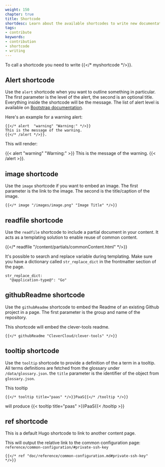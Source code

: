 ```yaml
---
weight: 150
chapter: true
title: Shortcode
shortdesc: Learn about the available shortcodes to write new documentation.
tags:
- contribute
keywords:
- contribution
- shortcode
- writing
---
```


To call a shortcode you need to write {{</* myshortcode */>}}. 

## Alert shortcode

Use the `alert` shortcode when you want to outline something in particular. The first parameter is the level of the alert, the second is an optional title. Everything inside the shortcode will be the message. The list of alert level is available on [Bootstrap documentation](https://getbootstrap.com/docs/4.0/components/alerts/).

Here's an example for a warning alert:

```
{{</* alert  "warning" "Warning:" */>}}
This is the message of the warning.
{{</* /alert */>}}. 
```

This will render:

{{< alert  "warning" "Warning:" >}}
This is the message of the warning.
{{< /alert >}}. 

## image shortcode

Use the `image` shortcode if you want to embed an image. The first parameter is the link to the image. The second is the title/caption of the image.

```
{{</* image "/images/image.png" "Image Title" */>}}
```

## readfile shortcode

Use the `readfile` shortcode to include a partial document in your content. It acts as a templating solution to enable reuse of common content.

{{</* readfile "/content/partials/commonContent.html" */>}}

It's possible to search and replace variable during templating. Make sure you have a dictionary called `str_replace_dict` in the frontmatter section of the page.

```
str_replace_dict:
  "@application-type@": "Go"
```


## githubReadme shortcode

Use the `githubReadme` shortcode to embed the Readme of an existing Github project in a page. The first parameter is the group and name of the repository. 

This shortcode will embed the clever-tools readme.

```
{{</* githubReadme "CleverCloud/clever-tools" */>}}
```

## tooltip shortcode

Use the `tooltip` shortcode to provide a definition of the a term in a tooltip. All terms definitions are fetched from the glossary under `/data/glossary.json`.
the `title` parameter is the identifier of the object from `glossary.json`.

This tooltip
```
{{</* tooltip title="paas" */>}}PaaS{{</* /tooltip */>}}
```
will produce {{< tooltip title="paas" >}}PaaS{{< /tooltip >}}

## ref shortcode

This is a default Hugo shortcode to link to another content page. 

This will output the relative link to the common configuration page: `reference/common-configuration/#private-ssh-key`
```
{{</* ref "doc/reference/common-configuration.md#private-ssh-key" */>}}